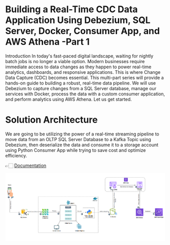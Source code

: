 # Building a Real-Time CDC Data Application Using Debezium, SQL Server, Docker, Consumer App, and AWS Athena -Part 1
Introduction
In today's fast-paced digital landscape, waiting for nightly batch jobs is no longer a viable option. Modern businesses require immediate access to data changes as they happen to power real-time analytics, dashboards, and responsive applications. This is where Change Data Capture (CDC) becomes essential.
This multi-part series will provide a hands-on guide to building a robust, real-time data pipeline. We will use Debezium to capture changes from a SQL Server database, manage our services with Docker, process the data with a custom consumer application, and perform analytics using AWS Athena. Let us get started.


# Solution Architecture
We are going to be utilizing the power of a real-time streaming pipeline to move data from an OLTP SQL Server Database to a Kafka Topic using Debezium, then deserialize the data and consume it to a storage account using Python Consumer App while trying to save cost and optimize efficiency.

👉🏻 [Documentation](https://medium.com/@kiddojazz/building-a-real-time-cdc-data-application-using-debezium-sql-server-docker-consumer-app-and-aws-363bf1cf006f)

![Architecture](https://github.com/kiddojazz/Debezium_SQL_Server_Docker_Consumer_App_AWS_Athena/blob/main/images/Archtecture.png)
